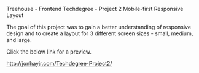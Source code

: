 Treehouse - Frontend Techdegree - Project 2 Mobile-first Responsive Layout

The goal of this project was to gain a better understanding of responsive design and to create a layout for 3 different screen sizes - small, medium, and large.

Click the below link for a preview.

http://jonhayjr.com/Techdegree-Project2/